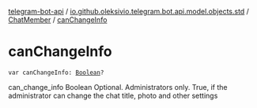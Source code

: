 [telegram-bot-api](../../index.md) / [io.github.oleksivio.telegram.bot.api.model.objects.std](../index.md) / [ChatMember](index.md) / [canChangeInfo](./can-change-info.md)

# canChangeInfo

`var canChangeInfo: `[`Boolean`](https://kotlinlang.org/api/latest/jvm/stdlib/kotlin/-boolean/index.html)`?`

can_change_info Boolean Optional. Administrators only. True, if the administrator can change the chat title, photo
and other settings

